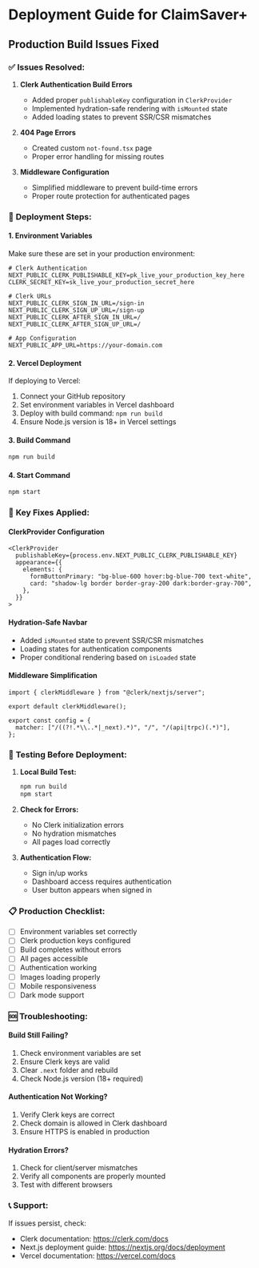 # Deployment Guide for ClaimSaver+

## Production Build Issues Fixed

### ✅ **Issues Resolved:**

1. **Clerk Authentication Build Errors**

   - Added proper `publishableKey` configuration in `ClerkProvider`
   - Implemented hydration-safe rendering with `isMounted` state
   - Added loading states to prevent SSR/CSR mismatches

2. **404 Page Errors**

   - Created custom `not-found.tsx` page
   - Proper error handling for missing routes

3. **Middleware Configuration**
   - Simplified middleware to prevent build-time errors
   - Proper route protection for authenticated pages

### 🚀 **Deployment Steps:**

#### 1. **Environment Variables**

Make sure these are set in your production environment:

```env
# Clerk Authentication
NEXT_PUBLIC_CLERK_PUBLISHABLE_KEY=pk_live_your_production_key_here
CLERK_SECRET_KEY=sk_live_your_production_secret_here

# Clerk URLs
NEXT_PUBLIC_CLERK_SIGN_IN_URL=/sign-in
NEXT_PUBLIC_CLERK_SIGN_UP_URL=/sign-up
NEXT_PUBLIC_CLERK_AFTER_SIGN_IN_URL=/
NEXT_PUBLIC_CLERK_AFTER_SIGN_UP_URL=/

# App Configuration
NEXT_PUBLIC_APP_URL=https://your-domain.com
```

#### 2. **Vercel Deployment**

If deploying to Vercel:

1. Connect your GitHub repository
2. Set environment variables in Vercel dashboard
3. Deploy with build command: `npm run build`
4. Ensure Node.js version is 18+ in Vercel settings

#### 3. **Build Command**

```bash
npm run build
```

#### 4. **Start Command**

```bash
npm start
```

### 🔧 **Key Fixes Applied:**

#### **ClerkProvider Configuration**

```tsx
<ClerkProvider
  publishableKey={process.env.NEXT_PUBLIC_CLERK_PUBLISHABLE_KEY}
  appearance={{
    elements: {
      formButtonPrimary: "bg-blue-600 hover:bg-blue-700 text-white",
      card: "shadow-lg border border-gray-200 dark:border-gray-700",
    },
  }}
>
```

#### **Hydration-Safe Navbar**

- Added `isMounted` state to prevent SSR/CSR mismatches
- Loading states for authentication components
- Proper conditional rendering based on `isLoaded` state

#### **Middleware Simplification**

```tsx
import { clerkMiddleware } from "@clerk/nextjs/server";

export default clerkMiddleware();

export const config = {
  matcher: ["/((?!.*\\..*|_next).*)", "/", "/(api|trpc)(.*)"],
};
```

### 🧪 **Testing Before Deployment:**

1. **Local Build Test:**

   ```bash
   npm run build
   npm start
   ```

2. **Check for Errors:**

   - No Clerk initialization errors
   - No hydration mismatches
   - All pages load correctly

3. **Authentication Flow:**
   - Sign in/up works
   - Dashboard access requires authentication
   - User button appears when signed in

### 📋 **Production Checklist:**

- [ ] Environment variables set correctly
- [ ] Clerk production keys configured
- [ ] Build completes without errors
- [ ] All pages accessible
- [ ] Authentication working
- [ ] Images loading properly
- [ ] Mobile responsiveness
- [ ] Dark mode support

### 🆘 **Troubleshooting:**

#### **Build Still Failing?**

1. Check environment variables are set
2. Ensure Clerk keys are valid
3. Clear `.next` folder and rebuild
4. Check Node.js version (18+ required)

#### **Authentication Not Working?**

1. Verify Clerk keys are correct
2. Check domain is allowed in Clerk dashboard
3. Ensure HTTPS is enabled in production

#### **Hydration Errors?**

1. Check for client/server mismatches
2. Verify all components are properly mounted
3. Test with different browsers

### 📞 **Support:**

If issues persist, check:

- Clerk documentation: https://clerk.com/docs
- Next.js deployment guide: https://nextjs.org/docs/deployment
- Vercel documentation: https://vercel.com/docs

